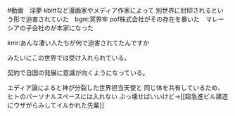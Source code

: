 #動画　淫夢
kbittなど漫画家やメディア作家によって
別世界に封印されるという形で迫害されていた　bgm:冥界牢
pof株式会社がその存在を暴いた　マレーシアの子会社のが本家になった

kmr:あんな凄い人たちが何で迫害されてたんですか

みたいにこの世界では受け入れられている。

契約で自国の発展に意識が向くようになっている。

エディア論によると神が分裂した世界担当天使と
同じ体を共有しているため、ヒトのパーソナルスペースには入れない
ぶっ壊せばいいけど→[[超急進ビル建造にウザがらみしてイルかれた先輩]]